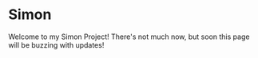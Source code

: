 # Simon
Welcome to my Simon Project! There's not much now, but soon this page will be buzzing with updates!
